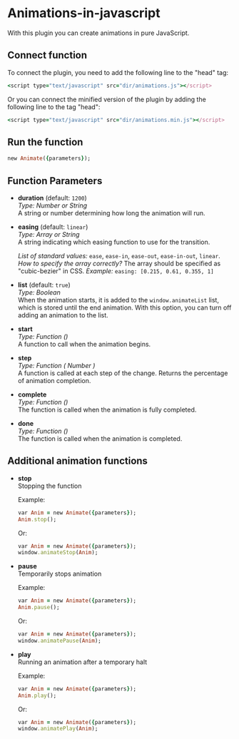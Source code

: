 # Animations-in-javascript
With this plugin you can create animations in pure JavaScript.

## Connect function

To connect the plugin, you need to add the following line to the "head" tag:
```ruby
<script type="text/javascript" src="dir/animations.js"></script>
```

Or you can connect the minified version of the plugin by adding the following line to the tag "head":

```ruby
<script type="text/javascript" src="dir/animations.min.js"></script>
```

## Run the function

```ruby
new Animate({parameters});
```

## Function Parameters

 - **duration** (default: `1200`)  
*Type: Number or String*  
A string or number determining how long the animation will run.

 - **easing** (default: `linear`)  
*Type: Array or String*  
A string indicating which easing function to use for the transition.

   *List of standard values:* `ease`, `ease-in`, `ease-out`, `ease-in-out`, `linear`.
*How to specify the array correctly?* The array should be specified as "cubic-bezier" in CSS. *Example:* `easing: [0.215, 0.61, 0.355, 1]`

 - **list** (default: `true`)  
*Type: Boolean*  
When the animation starts, it is added to the `window.animateList` list, which is stored until the end animation. With this option, you can turn off adding an animation to the list.

 - **start**  
*Type: Function ()*  
A function to call when the animation begins.

 - **step**  
*Type: Function ( Number )*  
A function is called at each step of the change. Returns the percentage of animation completion.

 - **complete**  
*Type: Function ()*  
The function is called when the animation is fully completed.

 - **done**  
*Type: Function ()*  
The function is called when the animation is completed.

## Additional animation functions

 - **stop**  
   Stopping the function  

   Example:

   ```ruby
   var Anim = new Animate({parameters});
   Anim.stop();
   ```

   Or:

   ```ruby
   var Anim = new Animate({parameters});
   window.animateStop(Anim);
   ```

 - **pause**  
   Temporarily stops animation  

   Example:

    ```ruby
   var Anim = new Animate({parameters});
   Anim.pause();
   ```

   Or:

   ```ruby
   var Anim = new Animate({parameters});
   window.animatePause(Anim);
   ```

 - **play**  
   Running an animation after a temporary halt  

   Example:

   ```ruby
   var Anim = new Animate({parameters});
   Anim.play();
   ```

   Or:

   ```ruby
   var Anim = new Animate({parameters});
   window.animatePlay(Anim);
   ```
